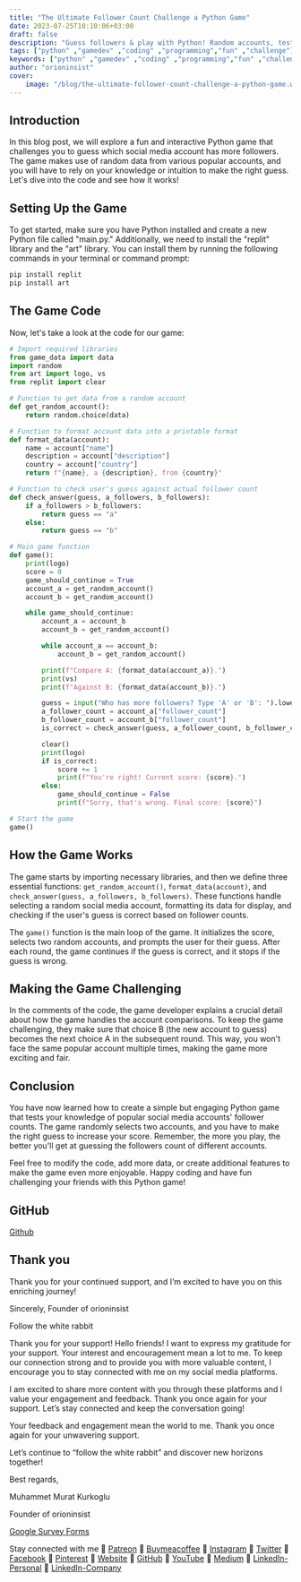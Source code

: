 ```yaml
---
title: "The Ultimate Follower Count Challenge a Python Game"
date: 2023-07-25T10:10:06+03:00
draft: false
description: "Guess followers & play with Python! Random accounts, test your intuition. Fun & interactive! 🚀🎮 #Python #GameDev"
tags: ["python" ,"gamedev" ,"coding" ,"programming","fun" ,"challenge"]
keywords: ["python" ,"gamedev" ,"coding" ,"programming","fun" ,"challenge"]
author: "orioninsist"
cover:
    image: "/blog/the-ultimate-follower-count-challenge-a-python-game.webp"
---
```


## Introduction
In this blog post, we will explore a fun and interactive Python game that challenges you to guess which social media account has more followers. The game makes use of random data from various popular accounts, and you will have to rely on your knowledge or intuition to make the right guess. Let's dive into the code and see how it works!

## Setting Up the Game
To get started, make sure you have Python installed and create a new Python file called "main.py." Additionally, we need to install the "replit" library and the "art" library. You can install them by running the following commands in your terminal or command prompt:

```python
pip install replit
pip install art

```

## The Game Code
Now, let's take a look at the code for our game:

```python
# Import required libraries
from game_data import data
import random
from art import logo, vs
from replit import clear

# Function to get data from a random account
def get_random_account():
    return random.choice(data)

# Function to format account data into a printable format
def format_data(account):
    name = account["name"]
    description = account["description"]
    country = account["country"]
    return f"{name}, a {description}, from {country}"

# Function to check user's guess against actual follower count
def check_answer(guess, a_followers, b_followers):
    if a_followers > b_followers:
        return guess == "a"
    else:
        return guess == "b"

# Main game function
def game():
    print(logo)
    score = 0
    game_should_continue = True
    account_a = get_random_account()
    account_b = get_random_account()

    while game_should_continue:
        account_a = account_b
        account_b = get_random_account()

        while account_a == account_b:
            account_b = get_random_account()

        print(f"Compare A: {format_data(account_a)}.")
        print(vs)
        print(f"Against B: {format_data(account_b)}.")

        guess = input("Who has more followers? Type 'A' or 'B': ").lower()
        a_follower_count = account_a["follower_count"]
        b_follower_count = account_b["follower_count"]
        is_correct = check_answer(guess, a_follower_count, b_follower_count)

        clear()
        print(logo)
        if is_correct:
            score += 1
            print(f"You're right! Current score: {score}.")
        else:
            game_should_continue = False
            print(f"Sorry, that's wrong. Final score: {score}")

# Start the game
game()

```

## How the Game Works

The game starts by importing necessary libraries, and then we define three essential functions: `get_random_account()`, `format_data(account)`, and `check_answer(guess, a_followers, b_followers)`. These functions handle selecting a random social media account, formatting its data for display, and checking if the user's guess is correct based on follower counts.

The `game()` function is the main loop of the game. It initializes the score, selects two random accounts, and prompts the user for their guess. After each round, the game continues if the guess is correct, and it stops if the guess is wrong.

## Making the Game Challenging

In the comments of the code, the game developer explains a crucial detail about how the game handles the account comparisons. To keep the game challenging, they make sure that choice B (the new account to guess) becomes the next choice A in the subsequent round. This way, you won't face the same popular account multiple times, making the game more exciting and fair.

## Conclusion

You have now learned how to create a simple but engaging Python game that tests your knowledge of popular social media accounts' follower counts. The game randomly selects two accounts, and you have to make the right guess to increase your score. Remember, the more you play, the better you'll get at guessing the followers count of different accounts.

Feel free to modify the code, add more data, or create additional features to make the game even more enjoyable. Happy coding and have fun challenging your friends with this Python game!

## GitHub

[Github](https://github.com/orioninsist/python-projects-portfolio)


## Thank you

Thank you for your continued support, and I’m excited to have you on this enriching journey!

Sincerely, Founder of orioninsist

Follow the white rabbit

Thank you for your support! Hello friends! I want to express my gratitude for your support. Your interest and encouragement mean a lot to me. To keep our connection strong and to provide you with more valuable content, I encourage you to stay connected with me on my social media platforms.

I am excited to share more content with you through these platforms and I value your engagement and feedback. Thank you once again for your support. Let’s stay connected and keep the conversation going!

Your feedback and engagement mean the world to me. Thank you once again for your unwavering support.

Let’s continue to “follow the white rabbit” and discover new horizons together!

Best regards,

Muhammet Murat Kurkoglu

Founder of orioninsist

[Google Survey Forms]()

Stay connected with me 🔗 [Patreon](https://www.patreon.com/orioninsist) 🔗 [Buymeacoffee](https://www.buymeacoffee.com/orioninsist) 🔗 [Instagram](https://www.instagram.com/insistorion/) 🔗 [Twitter](https://twitter.com/InsistOrion) 🔗 [Facebook](https://www.facebook.com/insistorion) 🔗 [Pinterest](https://www.pinterest.com/orioninsist/) 🔗 [Website](https://orioninsist.org/) 🔗 [GitHub](https://github.com/orioninsist) 🔗 [YouTube](https://www.youtube.com/@orioninsist-official/) 🔗 [Medium](https://orioninsist.dev/) 🔗 [LinkedIn-Personal](https://www.linkedin.com/in/muhammet-murat-kurkoglu/) 🔗 [LinkedIn-Company](https://www.linkedin.com/company/orioninsist/)